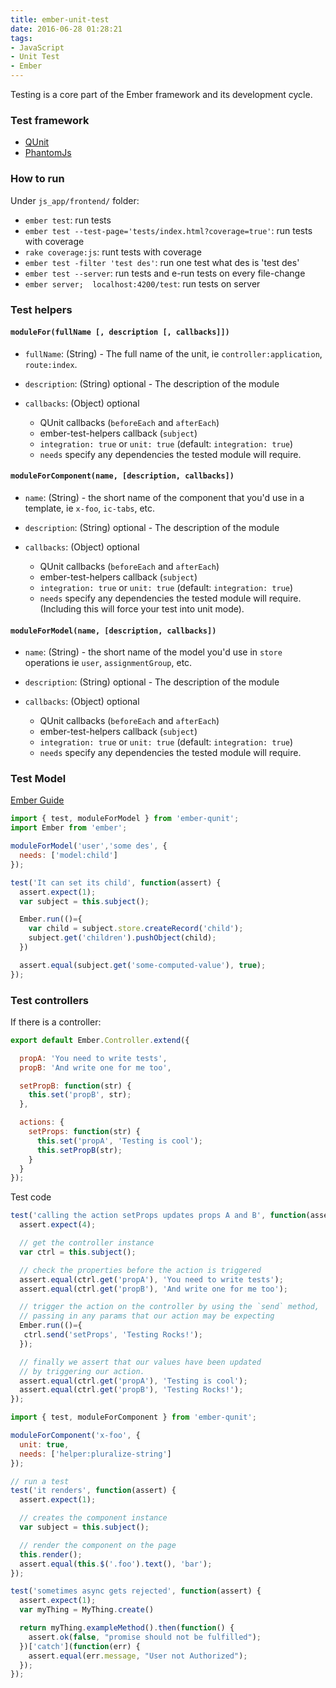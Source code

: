 ```yaml
---
title: ember-unit-test
date: 2016-06-28 01:28:21
tags:
- JavaScript
- Unit Test
- Ember
---
```


Testing is a core part of the Ember framework and its development cycle.

### Test framework

- [QUnit](https://qunitjs.com/)
- [PhantomJs](http://phantomjs.org/)

### How to run

Under `js_app/frontend/` folder:
- `ember test`: run tests
- `ember test --test-page='tests/index.html?coverage=true'`: run tests with coverage
- `rake coverage:js`: runt tests with coverage
- `ember test -filter 'test des'`: run one test what des is 'test des'
- `ember test --server`: run tests and e-run tests on every file-change
- `ember server;  localhost:4200/test`: run tests on server

### Test helpers

#### `moduleFor(fullName [, description [, callbacks]])`

- `fullName`: (String) - The full name of the unit, ie
  `controller:application`, `route:index`.

- `description`: (String) optional - The description of the module

- `callbacks`: (Object) optional
   - QUnit callbacks (`beforeEach` and `afterEach`)
   - ember-test-helpers callback (`subject`)
   - `integration: true` or `unit: true` (default: `integration: true`)
   - `needs` specify any dependencies the tested module will require.

#### `moduleForComponent(name, [description, callbacks])`

- `name`: (String) - the short name of the component that you'd use in a
  template, ie `x-foo`, `ic-tabs`, etc.

- `description`: (String) optional - The description of the module

- `callbacks`: (Object) optional
   - QUnit callbacks (`beforeEach` and `afterEach`)
   - ember-test-helpers callback (`subject`)
   - `integration: true` or `unit: true` (default: `integration: true`)
   - `needs` specify any dependencies the tested module will require.  (Including this will force your test into unit mode).


#### `moduleForModel(name, [description, callbacks])`

- `name`: (String) - the short name of the model you'd use in `store`
  operations ie `user`, `assignmentGroup`, etc.

- `description`: (String) optional - The description of the module

- `callbacks`: (Object) optional
   - QUnit callbacks (`beforeEach` and `afterEach`)
   - ember-test-helpers callback (`subject`)
   - `integration: true` or `unit: true` (default: `integration: true`)
   - `needs` specify any dependencies the tested module will require.

<!--more-->
### Test Model
[Ember Guide](http://guides.emberjs.com/v1.13.0/testing/testing-models/)

```js
import { test, moduleForModel } from 'ember-qunit';
import Ember from 'ember';

moduleForModel('user','some des', {
  needs: ['model:child']
});

test('It can set its child', function(assert) {
  assert.expect(1);
  var subject = this.subject();

  Ember.run(()={
    var child = subject.store.createRecord('child');
    subject.get('children').pushObject(child);
  })

  assert.equal(subject.get('some-computed-value'), true);
});
```

### Test controllers

If there is a controller:
```js
export default Ember.Controller.extend({

  propA: 'You need to write tests',
  propB: 'And write one for me too',

  setPropB: function(str) {
    this.set('propB', str);
  },

  actions: {
    setProps: function(str) {
      this.set('propA', 'Testing is cool');
      this.setPropB(str);
    }
  }
});
```
Test code
```js
test('calling the action setProps updates props A and B', function(assert) {
  assert.expect(4);

  // get the controller instance
  var ctrl = this.subject();

  // check the properties before the action is triggered
  assert.equal(ctrl.get('propA'), 'You need to write tests');
  assert.equal(ctrl.get('propB'), 'And write one for me too');

  // trigger the action on the controller by using the `send` method,
  // passing in any params that our action may be expecting
  Ember.run(()={
   ctrl.send('setProps', 'Testing Rocks!');
  });

  // finally we assert that our values have been updated
  // by triggering our action.
  assert.equal(ctrl.get('propA'), 'Testing is cool');
  assert.equal(ctrl.get('propB'), 'Testing Rocks!');
});
```

```js
import { test, moduleForComponent } from 'ember-qunit';

moduleForComponent('x-foo', {
  unit: true,
  needs: ['helper:pluralize-string']
});

// run a test
test('it renders', function(assert) {
  assert.expect(1);

  // creates the component instance
  var subject = this.subject();

  // render the component on the page
  this.render();
  assert.equal(this.$('.foo').text(), 'bar');
});
```
```js
test('sometimes async gets rejected', function(assert) {
  assert.expect(1);
  var myThing = MyThing.create()

  return myThing.exampleMethod().then(function() {
    assert.ok(false, "promise should not be fulfilled");
  })['catch'](function(err) {
    assert.equal(err.message, "User not Authorized");
  });
});
```
